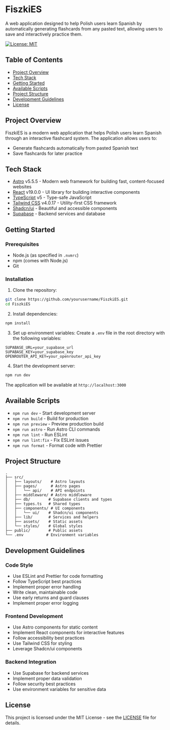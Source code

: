 # FiszkiES

A web application designed to help Polish users learn Spanish by automatically generating flashcards from any pasted text, allowing users to save and interactively practice them.

[![License: MIT](https://img.shields.io/badge/License-MIT-yellow.svg)](https://opensource.org/licenses/MIT)

## Table of Contents
- [Project Overview](#project-overview)
- [Tech Stack](#tech-stack)
- [Getting Started](#getting-started)
- [Available Scripts](#available-scripts)
- [Project Structure](#project-structure)
- [Development Guidelines](#development-guidelines)
- [License](#license)

## Project Overview

FiszkiES is a modern web application that helps Polish users learn Spanish through an interactive flashcard system. The application allows users to:

- Generate flashcards automatically from pasted Spanish text
- Save flashcards for later practice

## Tech Stack

- [Astro](https://astro.build/) v5.5.5 - Modern web framework for building fast, content-focused websites
- [React](https://react.dev/) v19.0.0 - UI library for building interactive components
- [TypeScript](https://www.typescriptlang.org/) v5 - Type-safe JavaScript
- [Tailwind CSS](https://tailwindcss.com/) v4.0.17 - Utility-first CSS framework
- [Shadcn/ui](https://ui.shadcn.com/) - Beautiful and accessible components
- [Supabase](https://supabase.com/) - Backend services and database

## Getting Started

### Prerequisites

- Node.js (as specified in `.nvmrc`)
- npm (comes with Node.js)
- Git

### Installation

1. Clone the repository:
```bash
git clone https://github.com/yourusername/FiszkiES.git
cd FiszkiES
```

2. Install dependencies:
```bash
npm install
```

3. Set up environment variables:
Create a `.env` file in the root directory with the following variables:
```env
SUPABASE_URL=your_supabase_url
SUPABASE_KEY=your_supabase_key
OPENROUTER_API_KEY=your_openrouter_api_key
```

4. Start the development server:
```bash
npm run dev
```

The application will be available at `http://localhost:3000`

## Available Scripts

- `npm run dev` - Start development server
- `npm run build` - Build for production
- `npm run preview` - Preview production build
- `npm run astro` - Run Astro CLI commands
- `npm run lint` - Run ESLint
- `npm run lint:fix` - Fix ESLint issues
- `npm run format` - Format code with Prettier

## Project Structure

```
.
├── src/
│   ├── layouts/    # Astro layouts
│   ├── pages/      # Astro pages
│   │   └── api/    # API endpoints
│   ├── middleware/ # Astro middleware
│   ├── db/        # Supabase clients and types
│   ├── types.ts   # Shared types
│   ├── components/ # UI components
│   │   └── ui/    # Shadcn/ui components
│   ├── lib/       # Services and helpers
│   ├── assets/    # Static assets
│   └── styles/    # Global styles
├── public/        # Public assets
└── .env          # Environment variables
```

## Development Guidelines

### Code Style

- Use ESLint and Prettier for code formatting
- Follow TypeScript best practices
- Implement proper error handling
- Write clean, maintainable code
- Use early returns and guard clauses
- Implement proper error logging

### Frontend Development

- Use Astro components for static content
- Implement React components for interactive features
- Follow accessibility best practices
- Use Tailwind CSS for styling
- Leverage Shadcn/ui components

### Backend Integration

- Use Supabase for backend services
- Implement proper data validation
- Follow security best practices
- Use environment variables for sensitive data

## License

This project is licensed under the MIT License - see the [LICENSE](LICENSE) file for details.
